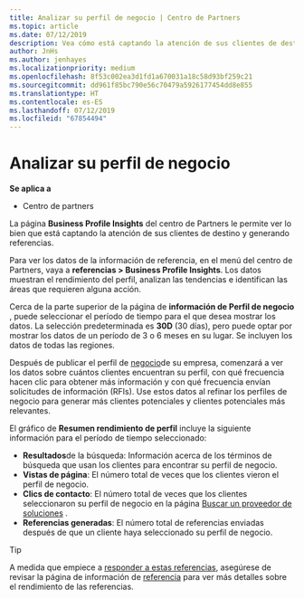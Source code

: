 ```yaml
---
title: Analizar su perfil de negocio | Centro de Partners
ms.topic: article
ms.date: 07/12/2019
description: Vea cómo está captando la atención de sus clientes de destino y generando referencias.
author: JnHs
ms.author: jenhayes
ms.localizationpriority: medium
ms.openlocfilehash: 8f53c002ea3d1fd1a670031a18c58d93bf259c21
ms.sourcegitcommit: dd961f85bc790e56c70479a5926177454dd8e855
ms.translationtype: HT
ms.contentlocale: es-ES
ms.lasthandoff: 07/12/2019
ms.locfileid: "67854494"
---
```

# <a name="analyze-your-business-profile"></a>Analizar su perfil de negocio
<!-- 
https://go.microsoft.com/fwlink/?linkid=849120
-->

**Se aplica a**

- Centro de partners

La página **Business Profile Insights** del centro de Partners le permite ver lo bien que está captando la atención de sus clientes de destino y generando referencias.

Para ver los datos de la información de referencia, en el menú del centro de Partners, vaya a **referencias > Business Profile Insights**. Los datos muestran el rendimiento del perfil, analizan las tendencias e identifican las áreas que requieren alguna acción.

Cerca de la parte superior de la página de **información de Perfil de negocio** , puede seleccionar el período de tiempo para el que desea mostrar los datos. La selección predeterminada es **30D** (30 días), pero puede optar por mostrar los datos de un período de 3 o 6 meses en su lugar. Se incluyen los datos de todas las regiones.

Después de publicar el perfil de [negocio](create-a-marketing-profile.md)de su empresa, comenzará a ver los datos sobre cuántos clientes encuentran su perfil, con qué frecuencia hacen clic para obtener más información y con qué frecuencia envían solicitudes de información (RFIs). Use estos datos al refinar los perfiles de negocio para generar más clientes potenciales y clientes potenciales más relevantes.

El gráfico de **Resumen rendimiento de perfil** incluye la siguiente información para el período de tiempo seleccionado:

- **Resultados**de la búsqueda: Información acerca de los términos de búsqueda que usan los clientes para encontrar su perfil de negocio.
- **Vistas de página**: El número total de veces que los clientes vieron el perfil de negocio.
- **Clics de contacto**: El número total de veces que los clientes seleccionaron su perfil de negocio en la página [Buscar un proveedor de soluciones](https://www.microsoft.com/solution-providers/home) .
- **Referencias generadas**: El número total de referencias enviadas después de que un cliente haya seleccionado su perfil de negocio.

> [!TIP]
> A medida que empiece a [responder a estas referencias](responding-to-referrals.md), asegúrese de revisar la página de información de [referencia](referral-insights.md) para ver más detalles sobre el rendimiento de las referencias.
